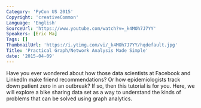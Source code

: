 ```yaml
---
Category: 'PyCon US 2015'
Copyright: 'creativeCommon'
Language: 'English'
SourceUrl: 'https://www.youtube.com/watch?v=_k4MOh7J7YY'
Speakers: [Eric Ma]
Tags: []
ThumbnailUrl: 'https://i.ytimg.com/vi/_k4MOh7J7YY/hqdefault.jpg'
Title: 'Practical Graph/Network Analysis Made Simple'
date: '2015-04-09'
---
```

Have you ever wondered about how those data scientists at Facebook and LinkedIn make friend recommendations? Or how epidemiologists track down patient zero in an outbreak? If so, then this tutorial is for you. Here, we will explore a bike sharing data set as a way to understand the kinds of problems that can be solved using graph analytics.
